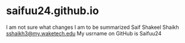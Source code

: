 # saifuu24.github.io
I am not sure what changes I am to be summarized
Saif Shakeel Shaikh
sshaikh3@my.waketech.edu
My usrname on GitHub is Saifuu24

